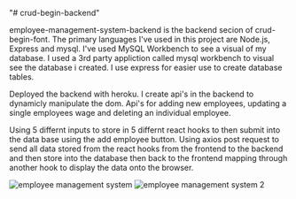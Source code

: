 "# crud-begin-backend" 

employee-management-system-backend is the backend secion of crud-begin-font.
The primary languages I've used in this project are Node.js, Express and mysql.
I've used MySQL Workbench to see a visual of my database.
I used a 3rd party appliction called mysql workbench to visual see the database i created.
I use express for easier use to create database tables.

Deployed the backend with heroku.
I create api's in the backend to dynamicly manipulate the dom.
Api's for adding new employees, updating a single employees wage and deleting an individual employee.

Using 5 differnt inputs to store in 5 differnt react hooks to then submit into the data base using the add employee button.
Using axios post request to send all data stored from the react hooks from the frontend to the backend and then store into the database then back to the frontend mapping through another hook to display the data onto the browser.

![employee management system](https://user-images.githubusercontent.com/66877732/130728018-5117d592-b383-4dc9-ad55-be1f3f98a18f.png)
![employee management system 2](https://user-images.githubusercontent.com/66877732/130728016-8fc54110-de94-4834-927e-61e2952fd227.png)
